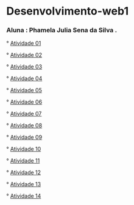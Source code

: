 # Desenvolvimento-web1

### Aluna : Phamela Julia Sena da Silva .

° [Atividade 01](https://phamelajulia.github.io/atividade01/)

° [Atividade 02](https://phamelajulia.github.io/atividade-02/)

° [Atividade 03](https://phamelajulia.github.io/atividade-03/)

° [Atividade 04](https://phamelajulia.github.io/atividade-04/)

° [Atividade 05]( https://phamelajulia.github.io/atividade-05/)

° [Atividade 06](https://phamelajulia.github.io/atividade06/)

° [Atividade 07]( https://phamelajulia.github.io/atividade-07/)

° [Atividade 08]( https://phamelajulia.github.io/atividade-08/)

° [Atividade 09](https://phamelajulia.github.io/atividade-10/)

° [Atividade 10](https://phamelajulia.github.io/atividade-10/)

° [Atividade 11](https://phamelajulia.github.io/atividade-11/)

° [Atividade 12](https://phamelajulia.github.io/atividade12/)

° [Atividade 13](https://phamelajulia.github.io/atividade13/)

° [Atividade 14](https://phamelajulia.github.io/atividade14/)

